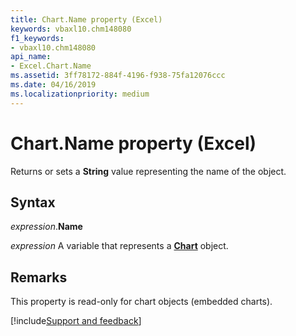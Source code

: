 ```yaml
---
title: Chart.Name property (Excel)
keywords: vbaxl10.chm148080
f1_keywords:
- vbaxl10.chm148080
api_name:
- Excel.Chart.Name
ms.assetid: 3ff78172-884f-4196-f938-75fa12076ccc
ms.date: 04/16/2019
ms.localizationpriority: medium
---
```



# Chart.Name property (Excel)

Returns or sets a **String** value representing the name of the object.


## Syntax

_expression_.**Name**

_expression_ A variable that represents a **[Chart](Excel.Chart(object).md)** object.


## Remarks

This property is read-only for chart objects (embedded charts).




[!include[Support and feedback](~/includes/feedback-boilerplate.md)]